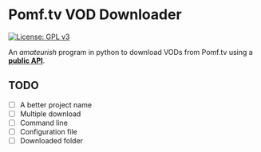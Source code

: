 # Pomf.tv VOD Downloader
[![License: GPL v3](https://img.shields.io/badge/License-GPLv3-blue.svg)](https://gnu.org/licenses/gpl-3.0)

An *amateurish* program in python to download VODs from Pomf.tv using a **[public API](https://pomf.tv/help#api)**.

## TODO

- [ ] A better project name
- [ ] Multiple download
- [ ] Command line
- [ ] Configuration file
- [ ] Downloaded folder
